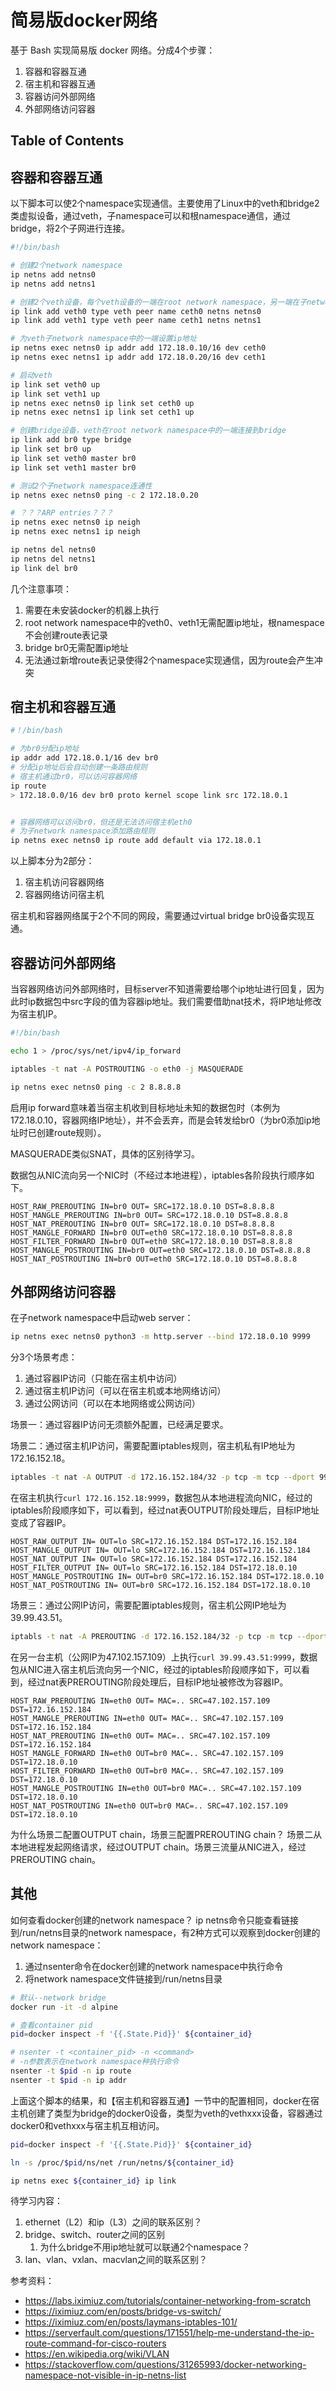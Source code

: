 # 简易版docker网络

基于 Bash 实现简易版 docker 网络。分成4个步骤：
   1. 容器和容器互通
   2. 宿主机和容器互通
   3. 容器访问外部网络
   4. 外部网络访问容器

## Table of Contents

## 容器和容器互通

以下脚本可以使2个namespace实现通信。主要使用了Linux中的veth和bridge2类虚拟设备，通过veth，子namespace可以和根namespace通信，通过bridge，将2个子网进行连接。

```bash
#!/bin/bash

# 创建2个network namespace
ip netns add netns0
ip netns add netns1

# 创建2个veth设备，每个veth设备的一端在root network namespace，另一端在子network namespace
ip link add veth0 type veth peer name ceth0 netns netns0
ip link add veth1 type veth peer name ceth1 netns netns1

# 为veth子network namespace中的一端设置ip地址
ip netns exec netns0 ip addr add 172.18.0.10/16 dev ceth0
ip netns exec netns1 ip addr add 172.18.0.20/16 dev ceth1

# 启动veth
ip link set veth0 up
ip link set veth1 up
ip netns exec netns0 ip link set ceth0 up
ip netns exec netns1 ip link set ceth1 up

# 创建bridge设备，veth在root network namespace中的一端连接到bridge
ip link add br0 type bridge
ip link set br0 up
ip link set veth0 master br0
ip link set veth1 master br0

# 测试2个子network namespace连通性
ip netns exec netns0 ping -c 2 172.18.0.20

# ？？？ARP entries？？？
ip netns exec netns0 ip neigh
ip netns exec netns1 ip neigh

ip netns del netns0
ip netns del netns1
ip link del br0
```

几个注意事项：

1. 需要在未安装docker的机器上执行
2. root network namespace中的veth0、veth1无需配置ip地址，根namespace不会创建route表记录
3. bridge br0无需配置ip地址
4. 无法通过新增route表记录使得2个namespace实现通信，因为route会产生冲突

## 宿主机和容器互通

```bash
#！/bin/bash

# 为br0分配ip地址
ip addr add 172.18.0.1/16 dev br0
# 分配ip地址后会自动创建一条路由规则
# 宿主机通过br0，可以访问容器网络
ip route
> 172.18.0.0/16 dev br0 proto kernel scope link src 172.18.0.1


# 容器网络可以访问br0，但还是无法访问宿主机eth0
# 为子network namespace添加路由规则
ip netns exec netns0 ip route add default via 172.18.0.1
```

以上脚本分为2部分：

1. 宿主机访问容器网络
2. 容器网络访问宿主机

宿主机和容器网络属于2个不同的网段，需要通过virtual bridge br0设备实现互通。

## 容器访问外部网络

当容器网络访问外部网络时，目标server不知道需要给哪个ip地址进行回复，因为此时ip数据包中src字段的值为容器ip地址。我们需要借助nat技术，将IP地址修改为宿主机IP。

```bash
#!/bin/bash

echo 1 > /proc/sys/net/ipv4/ip_forward

iptables -t nat -A POSTROUTING -o eth0 -j MASQUERADE

ip netns exec netns0 ping -c 2 8.8.8.8
```

启用ip forward意味着当宿主机收到目标地址未知的数据包时（本例为172.18.0.10，容器网络IP地址），并不会丢弃，而是会转发给br0（为br0添加ip地址时已创建route规则）。

MASQUERADE类似SNAT，具体的区别待学习。

数据包从NIC流向另一个NIC时（不经过本地进程），iptables各阶段执行顺序如下。

```
HOST_RAW_PREROUTING IN=br0 OUT= SRC=172.18.0.10 DST=8.8.8.8 
HOST_MANGLE_PREROUTING IN=br0 OUT= SRC=172.18.0.10 DST=8.8.8.8 
HOST_NAT_PREROUTING IN=br0 OUT= SRC=172.18.0.10 DST=8.8.8.8 
HOST_MANGLE_FORWARD IN=br0 OUT=eth0 SRC=172.18.0.10 DST=8.8.8.8 
HOST_FILTER_FORWARD IN=br0 OUT=eth0 SRC=172.18.0.10 DST=8.8.8.8 
HOST_MANGLE_POSTROUTING IN=br0 OUT=eth0 SRC=172.18.0.10 DST=8.8.8.8 
HOST_NAT_POSTROUTING IN=br0 OUT=eth0 SRC=172.18.0.10 DST=8.8.8.8 
```

## 外部网络访问容器

在子network namespace中启动web server：

```bash
ip netns exec netns0 python3 -m http.server --bind 172.18.0.10 9999
```

分3个场景考虑：

1. 通过容器IP访问（只能在宿主机中访问）
2. 通过宿主机IP访问（可以在宿主机或本地网络访问）
3. 通过公网访问（可以在本地网络或公网访问）

场景一：通过容器IP访问无须额外配置，已经满足要求。

场景二：通过宿主机IP访问，需要配置iptables规则，宿主机私有IP地址为172.16.152.18。

```bash
iptables -t nat -A OUTPUT -d 172.16.152.184/32 -p tcp -m tcp --dport 9999 -j DNAT --to-destination 172.18.0.10:9999
```

在宿主机执行`curl 172.16.152.18:9999`，数据包从本地进程流向NIC，经过的iptables阶段顺序如下，可以看到，经过nat表OUTPUT阶段处理后，目标IP地址变成了容器IP。

```
HOST_RAW_OUTPUT IN= OUT=lo SRC=172.16.152.184 DST=172.16.152.184 
HOST_MANGLE_OUTPUT IN= OUT=lo SRC=172.16.152.184 DST=172.16.152.184 
HOST_NAT_OUTPUT IN= OUT=lo SRC=172.16.152.184 DST=172.16.152.184 
HOST_FILTER_OUTPUT IN= OUT=lo SRC=172.16.152.184 DST=172.18.0.10 
HOST_MANGLE_POSTROUTING IN= OUT=br0 SRC=172.16.152.184 DST=172.18.0.10 
HOST_NAT_POSTROUTING IN= OUT=br0 SRC=172.16.152.184 DST=172.18.0.10 
```

场景三：通过公网IP访问，需要配置iptables规则，宿主机公网IP地址为39.99.43.51。

```bash
iptabls -t nat -A PREROUTING -d 172.16.152.184/32 -p tcp -m tcp --dport 9999 -j DNAT --to-destination 172.18.0.10:9999
```

在另一台主机（公网IP为47.102.157.109）上执行`curl 39.99.43.51:9999`，数据包从NIC进入宿主机后流向另一个NIC，经过的iptables阶段顺序如下，可以看到，经过nat表PREROUTING阶段处理后，目标IP地址被修改为容器IP。 

```
HOST_RAW_PREROUTING IN=eth0 OUT= MAC=.. SRC=47.102.157.109 DST=172.16.152.184
HOST_MANGLE_PREROUTING IN=eth0 OUT= MAC=.. SRC=47.102.157.109 DST=172.16.152.184
HOST_NAT_PREROUTING IN=eth0 OUT= MAC=.. SRC=47.102.157.109 DST=172.16.152.184
HOST_MANGLE_FORWARD IN=eth0 OUT=br0 MAC=.. SRC=47.102.157.109 DST=172.18.0.10
HOST_FILTER_FORWARD IN=eth0 OUT=br0 MAC=.. SRC=47.102.157.109 DST=172.18.0.10
HOST_MANGLE_POSTROUTING IN=eth0 OUT=br0 MAC=.. SRC=47.102.157.109 DST=172.18.0.10
HOST_NAT_POSTROUTING IN=eth0 OUT=br0 MAC=.. SRC=47.102.157.109 DST=172.18.0.10
```

为什么场景二配置OUTPUT chain，场景三配置PREROUTING chain？
场景二从本地进程发起网络请求，经过OUTPUT chain。场景三流量从NIC进入，经过PREROUTING chain。

## 其他

如何查看docker创建的network namespace？
ip netns命令只能查看链接到/run/netns目录的network namespace，有2种方式可以观察到docker创建的network namespace：

1. 通过nsenter命令在docker创建的network namespace中执行命令
2. 将network namespace文件链接到/run/netns目录

```bash
# 默认--network bridge
docker run -it -d alpine

# 查看container pid
pid=docker inspect -f '{{.State.Pid}}' ${container_id}

# nsenter -t <container_pid> -n <command>
# -n参数表示在network namespace种执行命令
nsenter -t $pid -n ip route
nsenter -t $pid -n ip addr
```

上面这个脚本的结果，和【宿主机和容器互通】一节中的配置相同，docker在宿主机创建了类型为bridge的docker0设备，类型为veth的vethxxx设备，容器通过docker0和vethxxx与宿主机互相访问。

```bash
pid=docker inspect -f '{{.State.Pid}}' ${container_id}

ln -s /proc/$pid/ns/net /run/netns/${container_id}

ip netns exec ${container_id} ip link
```

待学习内容：

1. ethernet（L2）和ip（L3）之间的联系区别？
2. bridge、switch、router之间的区别
   1. 为什么bridge不用ip地址就可以联通2个namespace？
3. lan、vlan、vxlan、macvlan之间的联系区别？

参考资料：

- https://labs.iximiuz.com/tutorials/container-networking-from-scratch
- https://iximiuz.com/en/posts/bridge-vs-switch/
- https://iximiuz.com/en/posts/laymans-iptables-101/
- https://serverfault.com/questions/171551/help-me-understand-the-ip-route-command-for-cisco-routers
- https://en.wikipedia.org/wiki/VLAN
- https://stackoverflow.com/questions/31265993/docker-networking-namespace-not-visible-in-ip-netns-list
